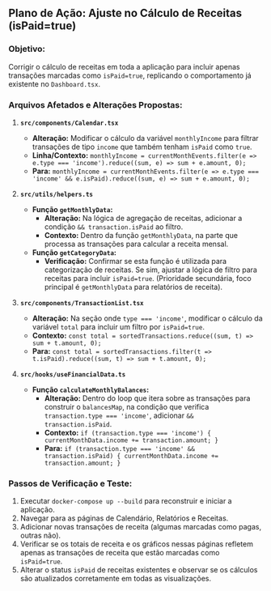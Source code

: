 ## Plano de Ação: Ajuste no Cálculo de Receitas (isPaid=true)

### Objetivo:
Corrigir o cálculo de receitas em toda a aplicação para incluir apenas transações marcadas como `isPaid=true`, replicando o comportamento já existente no `Dashboard.tsx`.

### Arquivos Afetados e Alterações Propostas:

1.  **`src/components/Calendar.tsx`**
    *   **Alteração:** Modificar o cálculo da variável `monthlyIncome` para filtrar transações de tipo `income` que também tenham `isPaid` como `true`.
    *   **Linha/Contexto:** `monthlyIncome = currentMonthEvents.filter(e => e.type === 'income').reduce((sum, e) => sum + e.amount, 0);`
    *   **Para:** `monthlyIncome = currentMonthEvents.filter(e => e.type === 'income' && e.isPaid).reduce((sum, e) => sum + e.amount, 0);`

2.  **`src/utils/helpers.ts`**
    *   **Função `getMonthlyData`:**
        *   **Alteração:** Na lógica de agregação de receitas, adicionar a condição `&& transaction.isPaid` ao filtro.
        *   **Contexto:** Dentro da função `getMonthlyData`, na parte que processa as transações para calcular a receita mensal.
    *   **Função `getCategoryData`:**
        *   **Verificação:** Confirmar se esta função é utilizada para categorização de receitas. Se sim, ajustar a lógica de filtro para receitas para incluir `isPaid=true`. (Prioridade secundária, foco principal é `getMonthlyData` para relatórios de receita).

3.  **`src/components/TransactionList.tsx`**
    *   **Alteração:** Na seção onde `type === 'income'`, modificar o cálculo da variável `total` para incluir um filtro por `isPaid=true`.
    *   **Contexto:** `const total = sortedTransactions.reduce((sum, t) => sum + t.amount, 0);`
    *   **Para:** `const total = sortedTransactions.filter(t => t.isPaid).reduce((sum, t) => sum + t.amount, 0);`

4.  **`src/hooks/useFinancialData.ts`**
    *   **Função `calculateMonthlyBalances`:**
        *   **Alteração:** Dentro do loop que itera sobre as transações para construir o `balancesMap`, na condição que verifica `transaction.type === 'income'`, adicionar `&& transaction.isPaid`.
        *   **Contexto:** `if (transaction.type === 'income') { currentMonthData.income += transaction.amount; }`
        *   **Para:** `if (transaction.type === 'income' && transaction.isPaid) { currentMonthData.income += transaction.amount; }`

### Passos de Verificação e Teste:

1.  Executar `docker-compose up --build` para reconstruir e iniciar a aplicação.
2.  Navegar para as páginas de Calendário, Relatórios e Receitas.
3.  Adicionar novas transações de receita (algumas marcadas como pagas, outras não).
4.  Verificar se os totais de receita e os gráficos nessas páginas refletem apenas as transações de receita que estão marcadas como `isPaid=true`.
5.  Alterar o status `isPaid` de receitas existentes e observar se os cálculos são atualizados corretamente em todas as visualizações.